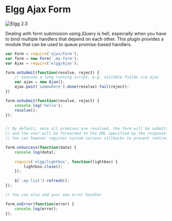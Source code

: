 Elgg Ajax Form
==============
![Elgg 2.3](https://img.shields.io/badge/Elgg-2.3.x-orange.svg?style=flat-square)

Dealing with form submission using jQuery is hell, especially when you have to bind multiple handlers that depend on each other.
This plugin provides a module that can be used to queue promise-based handlers.

```js
var Form = require('ajax/Form');
var form = new Form('.my-form');
var Ajax = require('elgg/Ajax');

form.onSubmit(function(resolve, reject) {
	// execute a long running script, e.g. validate fields via ajax
	var ajax = new Ajax();
	ajax.post('somewhere').done(resolve).fail(reject);
})

form.onSubmit(function(resolve, reject) {
	console.log('hello');
	resolve();
});


// By default, once all promises are resolved, the form will be submitted via ajax,
// and the user will be forwarded to the URL specified by the response
// You can however register custom success callbacks to prevent redirection

form.onSuccess(function(data) {
	console.log(data);
	
	require('elgg/lightbox', function(lightbox) {
		lightbox.close();
	});
	
	$('.my-list').refresh();
});

// You can also add your own error handler

form.onError(function(error) {
	console.log(error);
});
```